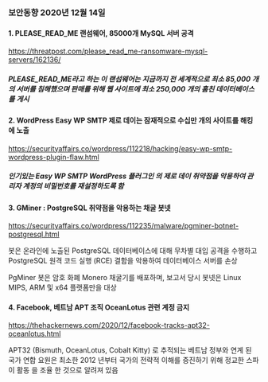 ### 보안동향 2020년 12월 14일  

  
#### 1. PLEASE_READ_ME 랜섬웨어, 85000개 MySQL 서버 공격


https://threatpost.com/please_read_me-ransomware-mysql-servers/162136/ 

 
##### PLEASE_READ_ME라고 하는 이 랜섬웨어는 지금까지 전 세계적으로 최소 85,000 개의 서버를 침해했으며 판매를 위해 웹 사이트에 최소 250,000 개의 훔친 데이터베이스를 게시  


#### 2. WordPress Easy WP SMTP 제로 데이는 잠재적으로 수십만 개의 사이트를 해킹에 노출


https://securityaffairs.co/wordpress/112218/hacking/easy-wp-smtp-wordpress-plugin-flaw.html  


##### 인기있는 Easy WP SMTP WordPress 플러그인 의 제로 데이 취약점을 악용하여 관리자 계정의 비밀번호를 재설정하도록 함  




#### 3. GMiner : PostgreSQL 취약점을 악용하는 채굴 봇넷


https://securityaffairs.co/wordpress/112235/malware/pgminer-botnet-postgresql.html


봇은 온라인에 노출된 PostgreSQL 데이터베이스에 대해 무차별 대입 공격을 수행하고  PostgreSQL 원격 코드 실행 (RCE) 결함을 악용하여 데이터베이스 서버를 손상  


PgMiner 봇은 암호 화폐 Monero 채굴기를 배포하며, 보고서 당시 봇넷은 Linux MIPS, ARM 및 x64 플랫폼만을 대상  


  

#### 4. Facebook, 베트남 APT 조직 OceanLotus 관련 계정 금지


https://thehackernews.com/2020/12/facebook-tracks-apt32-oceanlotus.html


APT32 (Bismuth, OceanLotus, Cobalt Kitty) 로 추적되는 베트남 정부와 연계 된 국가 연합 요원은 
최소한 2012 년부터 국가의 전략적 이해를 증진하기 위해 정교한 스파이 활동 을 조율 한 것으로 알려져 있음
